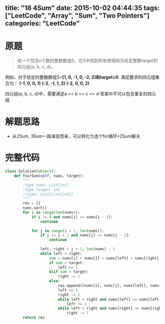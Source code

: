 title: "18 4Sum"
date: 2015-10-02 04:44:35
tags: ["LeetCode", "Array", "Sum", "Two Pointers"]
categories: "LeetCode"
---


# 原题
>给一个包含n个数的整数数组S，在S中找到所有使得和为给定整数target的四元组(a, b, c, d)。

例如，对于给定的整数数组S=**[1, 0, -1, 0, -2, 2]**和**target=0**. 满足要求的四元组集合为：
**(-1, 0, 0, 1)**
**(-2, -1, 1, 2)**
**(-2, 0, 0, 2)**

四元组(a, b, c, d)中，需要满足a <= b <= c <= d
答案中不可以包含重复的四元组

# 解题思路
* 从2Sum, 3Sum一路演变而来，可以转化为连个for循环+2Sum解决

# 完整代码
```python
class Solution(object):
    def fourSum(self, nums, target):
        """
        :type nums: List[int]
        :type target: int
        :rtype: List[List[int]]
        """
        res = []
        nums.sort()
        for i in range(len(nums)):
            if i != 0 and nums[i] == nums[i - 1]:
                continue
            
            for j in range(i + 1, len(nums)):
                if j != i + 1 and nums[j] == nums[j - 1]:
                    continue
                
                left, right = j + 1, len(nums) - 1
                while left < right:
                    sum = nums[i] + nums[j] + nums[left] + nums[right]
                    if sum < target:
                        left += 1
                    elif sum > target:
                        right -= 1
                    else:
                        res.append([nums[i], nums[j], nums[left], nums[right]])
                        left += 1
                        right -= 1
                        while left < right and nums[left] == nums[left - 1]:
                            left += 1
                        while left < right and nums[right] == nums[right + 1]:
                            right -= 1
        return res
```